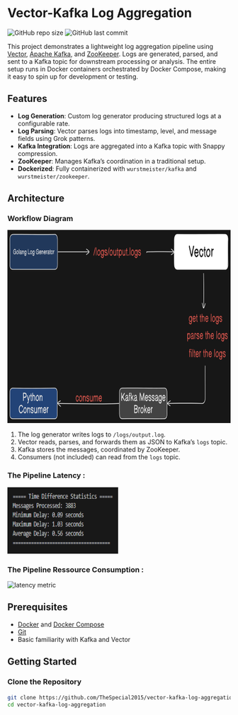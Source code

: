 # Vector-Kafka Log Aggregation

![GitHub repo size](https://img.shields.io/github/repo-size/TheSpecial2015/vector-kafka-log-aggregation)
![GitHub last commit](https://img.shields.io/github/last-commit/TheSpecial2015/vector-kafka-log-aggregation)

This project demonstrates a lightweight log aggregation pipeline using [Vector](https://vector.dev/), [Apache Kafka](https://kafka.apache.org/), and [ZooKeeper](https://zookeeper.apache.org/). Logs are generated, parsed, and sent to a Kafka topic for downstream processing or analysis. The entire setup runs in Docker containers orchestrated by Docker Compose, making it easy to spin up for development or testing.

## Features

- **Log Generation**: Custom log generator producing structured logs at a configurable rate.
- **Log Parsing**: Vector parses logs into timestamp, level, and message fields using Grok patterns.
- **Kafka Integration**: Logs are aggregated into a Kafka topic with Snappy compression.
- **ZooKeeper**: Manages Kafka’s coordination in a traditional setup.
- **Dockerized**: Fully containerized with `wurstmeister/kafka` and `wurstmeister/zookeeper`.

## Architecture

### Workflow Diagram

<img src="https://github.com/TheSpecial2015/vector-kafka-log-aggregation/blob/main/diagram.png" alt="architecture diagram" width="850" height="436" />

1. The log generator writes logs to `/logs/output.log`.
2. Vector reads, parses, and forwards them as JSON to Kafka’s `logs` topic.
3. Kafka stores the messages, coordinated by ZooKeeper.
4. Consumers (not included) can read from the `logs` topic.

### The Pipeline Latency :

<img src="https://github.com/TheSpecial2015/vector-kafka-log-aggregation/blob/main/latency.png" alt="latency metric" width="250" height="150" />

### The Pipeline Ressource Consumption :

<img src="https://github.com/TheSpecial2015/vector-kafka-log-aggregation/blob/main/ressource_stats.png.png" alt="latency metric" width="250" height="150" />

## Prerequisites

- [Docker](https://docs.docker.com/get-docker/) and [Docker Compose](https://docs.docker.com/compose/install/)
- [Git](https://git-scm.com/downloads)
- Basic familiarity with Kafka and Vector

## Getting Started

### Clone the Repository

```bash
git clone https://github.com/TheSpecial2015/vector-kafka-log-aggregation.git
cd vector-kafka-log-aggregation
```
